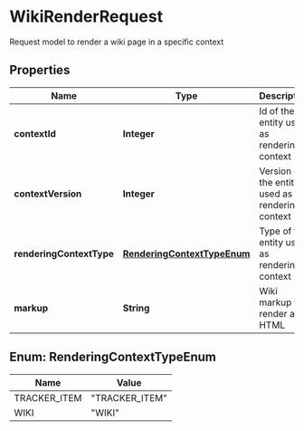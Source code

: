 

# WikiRenderRequest

Request model to render a wiki page in a specific context
## Properties

Name | Type | Description | Notes
------------ | ------------- | ------------- | -------------
**contextId** | **Integer** | Id of the entity used as rendering context |  [optional]
**contextVersion** | **Integer** | Version of the entity used as rendering context |  [optional]
**renderingContextType** | [**RenderingContextTypeEnum**](#RenderingContextTypeEnum) | Type of the entity used as rendering context |  [optional]
**markup** | **String** | Wiki markup to render as HTML | 



## Enum: RenderingContextTypeEnum

Name | Value
---- | -----
TRACKER_ITEM | &quot;TRACKER_ITEM&quot;
WIKI | &quot;WIKI&quot;



